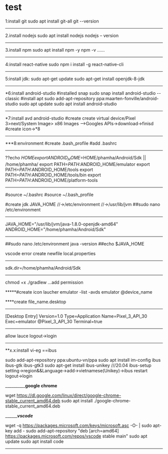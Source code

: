# test
1:install git
sudo apt install git-all
git --version
______________________________________________
2.install nodejs
sudo apt install nodejs
nodejs – version﻿
______________________________________________
3.install npm 
sudo apt install npm  -y
npm -v
……
______________________________________________
4:install react-native
sudo npm i  install -g react-native-cli


______________________________________________
5:install jdk:
sudo apt-get update 
sudo apt-get install openjdk-8-jdk 
______________________________________________
*6:install android-studio
#installed snap
sudo snap install android-studio --classic
#install apt
sudo add-apt-repository ppa:maarten-fonville/android-studio
sudo apt update
sudo apt install android-studio
______________________________________________
*7:install avd android-studio
#create
create virtual device/Pixel 3>next/System Image> x86 Images -->Googles APIs->download->finisd
#create icon->*8
______________________________________________
***8:environment
#create .bash_profile
#add .bashrc
______________________________________________
??echo $HOME
export ANDROID_HOME=$HOME/phamha/Android/Sdk  || /home/phamha/
export PATH=$PATH:$ANDROID_HOME/emulator
export PATH=$PATH:$ANDROID_HOME/tools
export PATH=$PATH:$ANDROID_HOME/tools/bin
export PATH=$PATH:$ANDROID_HOME/platform-tools
______________________________________________
#source ~/.bashrc
#source ~/.bash_profile





#create jdk JAVA_HOME
//->/etc/environment
//->/usr/lib/jvm
##sudo nano /etc/environment
________________________________
JAVA_HOME="/usr/lib/jvm/java-1.8.0-openjdk-amd64"
ANDROID_HOME="/home/phamha/Android/Sdk"
__________________________
##sudo nano /etc/environment
java -version
##echo $JAVA_HOME

vscode error 
create newfile 
local.properties 
______________
sdk.dir=/home/phamha/Android/Sdk
________________
chmod +x ./gradlew
...add permission



*****#create icon laucher
emulator -list -avds
emulator @device_name

****create file_name.desktop
_______________________
[Desktop Entry]
Version=1.0
Type=Application
Name=Pixel_3_API_30
Exec=emulator @Pixel_3_API_30
Terminal=true
_________________
allow lauce
logout->login
_________________
**x.x:install vi-eg ==ibus

sudo add-apt-repository ppa:ubuntu-vn/ppa
sudo apt install im-config ibus ibus-gtk ibus-gtk3
sudo apt-get install ibus-unikey   ///20.04
ibus-setup
setting->region&&Language->add->vietnamese(Unikey)->ibus restart
logout->login



______________________google chrome____________

wget https://dl.google.com/linux/direct/google-chrome-stable_current_amd64.deb
sudo apt install ./google-chrome-stable_current_amd64.deb

_____________________vscode_______________

wget -q https://packages.microsoft.com/keys/microsoft.asc -O- | sudo apt-key add -
sudo add-apt-repository "deb [arch=amd64] https://packages.microsoft.com/repos/vscode stable main"
sudo apt update
sudo apt install code
___________




